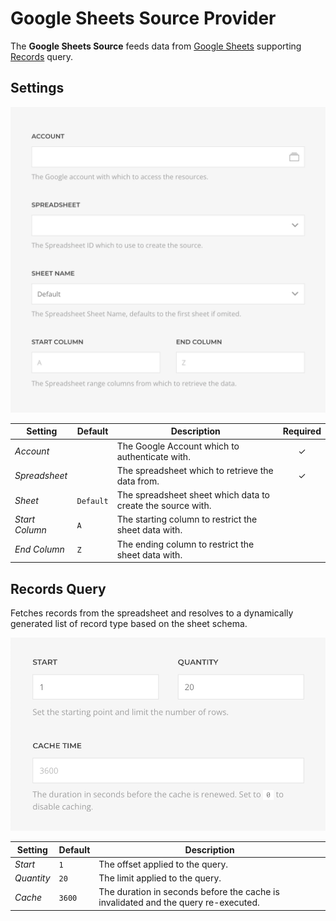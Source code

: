 # Google Sheets Source Provider

<div class="tm-resource-icon">
    <!--@include: ../assets/provider-google-sheets.svg-->
</div>

The **Google Sheets Source** feeds data from [Google Sheets](https://www.google.com/sheets) supporting [Records](#records-query) query.

## Settings

<!--@include: ./_partials/common-provider-settings.md-->

![Google Sheets Instance Configuration](./assets/google-sheets-config.webp)

| Setting | Default | Description | Required |
| --- | --- | --- | :---: |
| *Account* | | The Google Account which to authenticate with. | &#x2713; |
| *Spreadsheet* | | The spreadsheet which to retrieve the data from. | &#x2713; |
| *Sheet* | `Default` | The spreadsheet sheet which data to create the source with. |
| *Start Column* | `A` | The starting column to restrict the sheet data with. |
| *End Column* | `Z` | The ending column to restrict the sheet data with. |

## Records Query

Fetches records from the spreadsheet and resolves to a dynamically generated list of record type based on the sheet schema.

![Google Sheets Records Query](./assets/google-sheets-query-records.webp)

| Setting | Default | Description |
| --- | --- | --- |
| *Start* | `1` | The offset applied to the query. |
| *Quantity* | `20` | The limit applied to the query. |
| *Cache* | `3600` | The duration in seconds before the cache is invalidated and the query re-executed. |
